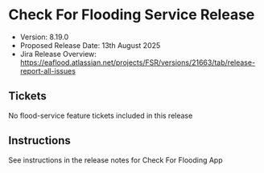 # Check For Flooding Service Release

* Version: 8.19.0
* Proposed Release Date: 13th August 2025
* Jira Release Overview: https://eaflood.atlassian.net/projects/FSR/versions/21663/tab/release-report-all-issues

## Tickets


  No flood-service feature tickets included in this release


## Instructions

See instructions in the release notes for Check For Flooding App
